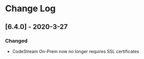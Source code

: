 # Change Log

## [6.4.0] - 2020-3-27

### Changed

- CodeStream On-Prem now no longer requires SSL certificates

